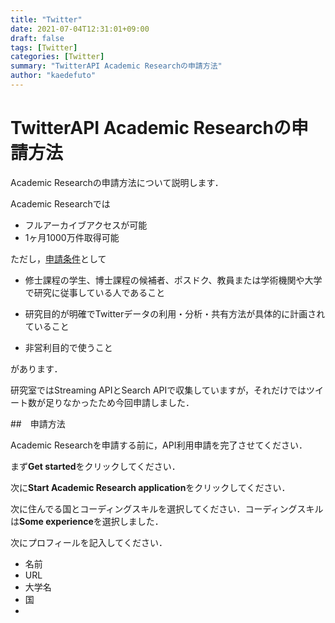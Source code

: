 ```yaml
---
title: "Twitter"
date: 2021-07-04T12:31:01+09:00
draft: false
tags: [Twitter]
categories: [Twitter]
summary: "TwitterAPI Academic Researchの申請方法"
author: "kaedefuto"
---
```


# TwitterAPI Academic Researchの申請方法

Academic Researchの申請方法について説明します．

Academic Researchでは

- フルアーカイブアクセスが可能
- 1ヶ月1000万件取得可能

ただし，[申請条件](https://developer.twitter.com/en/products/twitter-api/academic-research/application-info)として

- 修士課程の学生、博士課程の候補者、ポスドク、教員または学術機関や大学で研究に従事している人であること

- 研究目的が明確でTwitterデータの利用・分析・共有方法が具体的に計画されていること

- 非営利目的で使うこと

があります．

研究室ではStreaming APIとSearch APIで収集していますが，それだけではツイート数が足りなかったため今回申請しました．

##　申請方法

Academic Researchを申請する前に，API利用申請を完了させてください．

まず**Get started**をクリックしてください．

次に**Start Academic Research application**をクリックしてください．

次に住んでる国とコーディングスキルを選択してください．コーディングスキルは**Some experience**を選択しました．

次にプロフィールを記入してください．
- 名前
- URL
- 大学名
- 国
-
